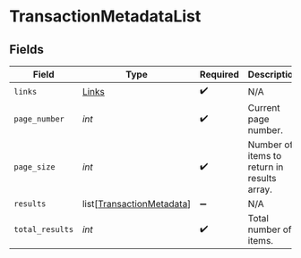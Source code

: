 # TransactionMetadataList


## Fields

| Field                                                                   | Type                                                                    | Required                                                                | Description                                                             |
| ----------------------------------------------------------------------- | ----------------------------------------------------------------------- | ----------------------------------------------------------------------- | ----------------------------------------------------------------------- |
| `links`                                                                 | [Links](../../models/shared/links.md)                                   | :heavy_check_mark:                                                      | N/A                                                                     |
| `page_number`                                                           | *int*                                                                   | :heavy_check_mark:                                                      | Current page number.                                                    |
| `page_size`                                                             | *int*                                                                   | :heavy_check_mark:                                                      | Number of items to return in results array.                             |
| `results`                                                               | list[[TransactionMetadata](../../models/shared/transactionmetadata.md)] | :heavy_minus_sign:                                                      | N/A                                                                     |
| `total_results`                                                         | *int*                                                                   | :heavy_check_mark:                                                      | Total number of items.                                                  |